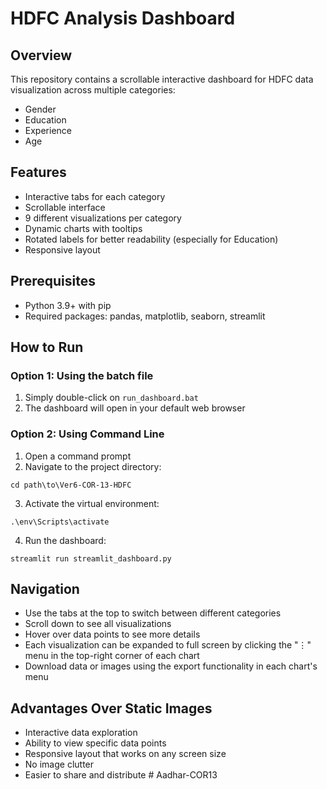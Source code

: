 # HDFC Analysis Dashboard

## Overview
This repository contains a scrollable interactive dashboard for HDFC data visualization across multiple categories:
- Gender
- Education
- Experience
- Age

## Features
- Interactive tabs for each category
- Scrollable interface
- 9 different visualizations per category
- Dynamic charts with tooltips
- Rotated labels for better readability (especially for Education)
- Responsive layout

## Prerequisites
- Python 3.9+ with pip
- Required packages: pandas, matplotlib, seaborn, streamlit

## How to Run

### Option 1: Using the batch file
1. Simply double-click on `run_dashboard.bat`
2. The dashboard will open in your default web browser

### Option 2: Using Command Line
1. Open a command prompt
2. Navigate to the project directory:
```
cd path\to\Ver6-COR-13-HDFC
```
3. Activate the virtual environment:
```
.\env\Scripts\activate
```
4. Run the dashboard:
```
streamlit run streamlit_dashboard.py
```

## Navigation
- Use the tabs at the top to switch between different categories
- Scroll down to see all visualizations
- Hover over data points to see more details
- Each visualization can be expanded to full screen by clicking the "⋮" menu in the top-right corner of each chart
- Download data or images using the export functionality in each chart's menu

## Advantages Over Static Images
- Interactive data exploration
- Ability to view specific data points
- Responsive layout that works on any screen size
- No image clutter
- Easier to share and distribute
#   A a d h a r - C O R 1 3  
 